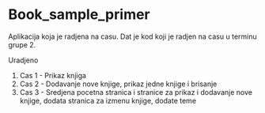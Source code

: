 # Book_sample_primer

<p> Aplikacija koja je radjena na casu. Dat je kod koji je radjen na casu u terminu grupe 2. </p>

<p> Uradjeno </p>
<ol> 
  <li> Cas 1 - Prikaz knjiga </li>
  <li> Cas 2 - Dodavanje nove knjige, prikaz jedne knjige i brisanje </li>
  <li> Cas 3 - Sredjena pocetna stranica i stranice za prikaz i dodavanje nove knjige, dodata stranica za izmenu knjige, dodate teme </li> 
</ol>
